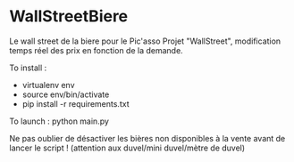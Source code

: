 WallStreetBiere
===============

Le wall street de la biere pour le Pic'asso
Projet "WallStreet", modification temps réel des prix en fonction de la demande.

To install :
* virtualenv env
* source env/bin/activate
* pip install -r requirements.txt

To launch :
python main.py

Ne pas oublier de désactiver les bières non disponibles à la vente avant de lancer le script ! (attention aux duvel/mini duvel/mètre de duvel)

